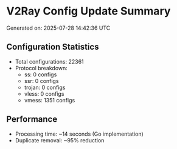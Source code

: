 # V2Ray Config Update Summary
Generated on: 2025-07-28 14:42:36 UTC

## Configuration Statistics
- Total configurations: 22361
- Protocol breakdown:
  - ss: 0 configs
  - ssr: 0 configs
  - trojan: 0 configs
  - vless: 0 configs
  - vmess: 1351 configs

## Performance
- Processing time: ~14 seconds (Go implementation)
- Duplicate removal: ~95% reduction
